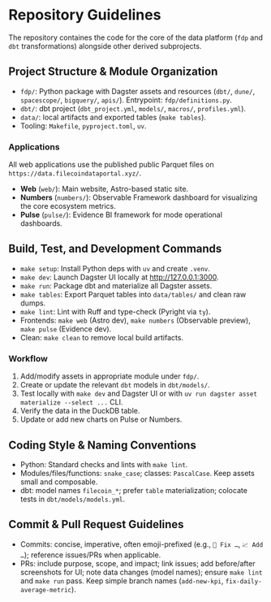# Repository Guidelines

The repository containes the code for the core of the data platform (`fdp` and `dbt` transformations) alongside other derived subprojects.

## Project Structure & Module Organization

- `fdp/`: Python package with Dagster assets and resources (`dbt/`, `dune/`, `spacescope/`, `bigquery/`, `apis/`). Entrypoint: `fdp/definitions.py`.
- `dbt/`: dbt project (`dbt_project.yml`, `models/`, `macros/`, `profiles.yml`).
- `data/`: local artifacts and exported tables (`make tables`).
- Tooling: `Makefile`, `pyproject.toml`, `uv`.

### Applications

All web applications use the published public Parquet files on `https://data.filecoindataportal.xyz/`.

- **Web** (`web/`): Main website, Astro-based static site.
- **Numbers** (`numbers/`): Observable Framework dashboard for visualizing the core ecosystem metrics.
- **Pulse** (`pulse/`): Evidence BI framework for mode operational dashboards.

## Build, Test, and Development Commands

- `make setup`: Install Python deps with `uv` and create `.venv`.
- `make dev`: Launch Dagster UI locally at http://127.0.0.1:3000.
- `make run`: Package dbt and materialize all Dagster assets.
- `make tables`: Export Parquet tables into `data/tables/` and clean raw dumps.
- `make lint`: Lint with Ruff and type-check (Pyright via `ty`).
- Frontends: `make web` (Astro dev), `make numbers` (Observable preview), `make pulse` (Evidence dev).
- Clean: `make clean` to remove local build artifacts.

### Workflow

1. Add/modify assets in appropriate module under `fdp/`.
2. Create or update the relevant `dbt` models in `dbt/models/`.
3. Test locally with `make dev` and Dagster UI or with `uv run dagster asset materialize --select ...` CLI.
4. Verify the data in the DuckDB table.
5. Update or add new charts on Pulse or Numbers.

## Coding Style & Naming Conventions

- Python: Standard checks and lints with `make lint`.
- Modules/files/functions: `snake_case`; classes: `PascalCase`. Keep assets small and composable.
- dbt: model names `filecoin_*`; prefer `table` materialization; colocate tests in `dbt/models/models.yml`.

## Commit & Pull Request Guidelines

- Commits: concise, imperative, often emoji-prefixed (e.g., `🐛 Fix …`, `📈 Add …`); reference issues/PRs when applicable.
- PRs: include purpose, scope, and impact; link issues; add before/after screenshots for UI; note data changes (model names); ensure `make lint` and `make run` pass. Keep simple branch names (`add-new-kpi`, `fix-daily-average-metric`).
